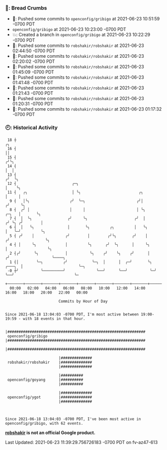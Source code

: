 ### 🍞: Bread Crumbs

 * 🚢: Pushed some commits to `openconfig/gribigo` at 2021-06-23 10:51:59 -0700 PDT
 *  `openconfig/gribigo` at 2021-06-23 10:23:00 -0700 PDT
 * 💥: Created a branch in `openconfig/gribigo` at 2021-06-23 10:22:29 -0700 PDT
 * 🚢: Pushed some commits to `robshakir/robshakir` at 2021-06-23 02:44:50 -0700 PDT
 * 🚢: Pushed some commits to `robshakir/robshakir` at 2021-06-23 02:20:02 -0700 PDT
 * 🚢: Pushed some commits to `robshakir/robshakir` at 2021-06-23 01:45:09 -0700 PDT
 * 🚢: Pushed some commits to `robshakir/robshakir` at 2021-06-23 01:41:48 -0700 PDT
 * 🚢: Pushed some commits to `robshakir/robshakir` at 2021-06-23 01:21:43 -0700 PDT
 * 🚢: Pushed some commits to `robshakir/robshakir` at 2021-06-23 01:20:31 -0700 PDT
 * 🚢: Pushed some commits to `robshakir/robshakir` at 2021-06-23 01:17:32 -0700 PDT

### 🕘: Historical Activity
```
 18 ┼                                                                                 ╭╮
 16 ┤                                                                                 ││
 15 ┤                                                                                ╭╯╰╮
 14 ┤                                                                                │  │
 13 ┤                                                                               ╭╯  ╰╮
 12 ┤                         ╭─╮                                                   │    ╰╮
 11 ┤   ╭╮                    │ ╰╮                          ╭╮                      │     │
  9 ┤   │╰╮                  ╭╯  ╰─╮                       ╭╯│                     ╭╯     ╰╮
  8 ┤  ╭╯ │                  │     │                       │ ╰╮              ╭─╮   │       ╰╮
  7 ┤  │  ╰╮                ╭╯     ╰╮                     ╭╯  │             ╭╯ ╰╮ ╭╯        │
  6 ┤  │   ╰╮               │       ╰╮         ╭╮         │   ╰╮            │   ╰─╯         ╰╮
  5 ┤ ╭╯    │              ╭╯        │        ╭╯╰╮       ╭╯    │           ╭╯                ╰╮
  4 ┤ │     ╰╮             │         ╰╮      ╭╯  ╰╮      │     ╰╮          │                  ╰╮
  2 ┤╭╯      ╰╮            │          ╰╮    ╭╯    ╰╮    ╭╯      │         ╭╯                   ╰────╮
  1 ┤│        ╰─╮         ╭╯           ╰─╮  │      │  ╭─╯       ╰╮ ╭───╮  │                         ╰─╮
 -0 ┼╯          ╰─────────╯              ╰──╯      ╰──╯          ╰─╯   ╰──╯                           ╰─
    +───────+───────+───────+───────+───────+───────+───────+───────+───────+───────+───────+───────+────
  00:00   02:00   04:00   06:00   08:00   10:00   12:00   14:00   16:00   18:00   20:00   22:00   00:00   

						Commits by Hour of Day


Since 2021-06-18 13:04:03 -0700 PDT, I'm most active between 19:00-19:59 - with 18 events in that hour.

```



```
                        |##############################################################
 openconfig/gribigo     |##############################################################
                        |##############################################################

                        |##############
 robshakir/robshakir    |##############
                        |##############

                        |##########
 openconfig/goyang      |##########
                        |##########

                        |##############
 openconfig/ygot        |##############
                        |##############



Since 2021-06-18 13:04:03 -0700 PDT, I've been most active in openconfig/gribigo, with 62 events.

```
**[robshakir](mailto:robjs@google.com) is not an official Google product.**


Last Updated: 2021-06-23 11:39:29.756726183 -0700 PDT on fv-az47-613
